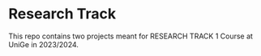 Research Track
================================
This repo contains two projects meant for RESEARCH TRACK 1 Course at UniGe in 2023/2024.